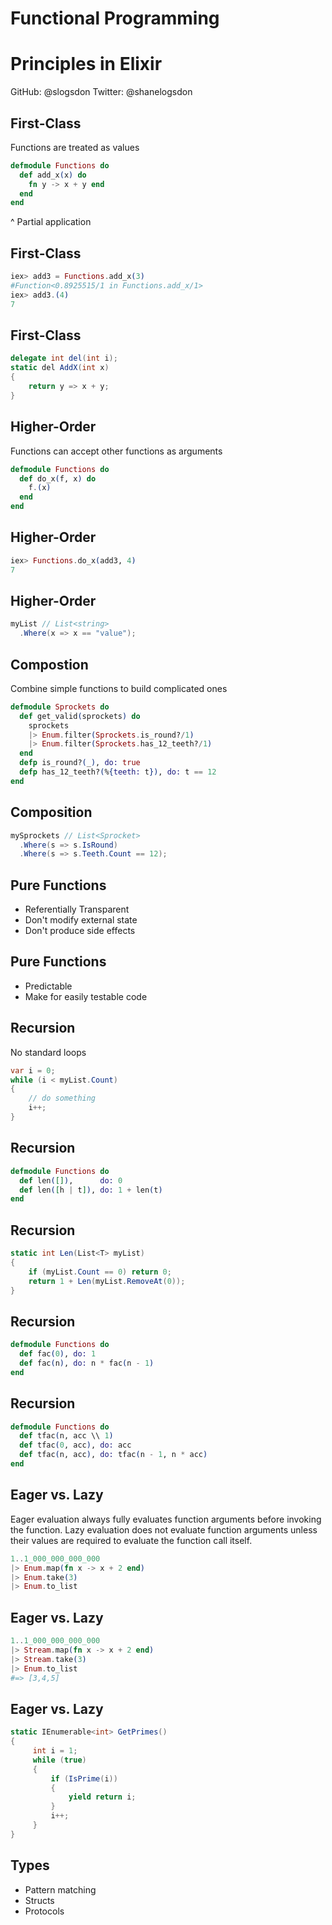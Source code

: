 # Functional Programming
# Principles in Elixir

GitHub:  @slogsdon
Twitter: @shanelogsdon


## First-Class

Functions are treated as values

```elixir
defmodule Functions do
  def add_x(x) do
    fn y -> x + y end
  end
end
```

^ Partial application


## First-Class

```elixir
iex> add3 = Functions.add_x(3)
#Function<0.8925515/1 in Functions.add_x/1>
iex> add3.(4)
7
```


## First-Class

```cs
delegate int del(int i);
static del AddX(int x)
{
    return y => x + y;
}
```


## Higher-Order

Functions can accept other functions as arguments

```elixir
defmodule Functions do
  def do_x(f, x) do
    f.(x)
  end
end
```


## Higher-Order

```elixir
iex> Functions.do_x(add3, 4)
7
```


## Higher-Order

```cs
myList // List<string>
  .Where(x => x == "value");
```


## Compostion

Combine simple functions to build complicated ones

```elixir
defmodule Sprockets do
  def get_valid(sprockets) do
    sprockets
    |> Enum.filter(Sprockets.is_round?/1)
    |> Enum.filter(Sprockets.has_12_teeth?/1)
  end
  defp is_round?(_), do: true
  defp has_12_teeth?(%{teeth: t}), do: t == 12
end
```


## Composition

```cs
mySprockets // List<Sprocket>
  .Where(s => s.IsRound)
  .Where(s => s.Teeth.Count == 12);
```


## Pure Functions

- Referentially Transparent
- Don't modify external state
- Don't produce side effects


## Pure Functions

- Predictable
- Make for easily testable code


## Recursion

No standard loops

```cs
var i = 0;
while (i < myList.Count)
{
    // do something
    i++;
}
```


## Recursion

```elixir
defmodule Functions do
  def len([]),      do: 0
  def len([h | t]), do: 1 + len(t)
end
```


## Recursion

```cs
static int Len(List<T> myList)
{
    if (myList.Count == 0) return 0;
    return 1 + Len(myList.RemoveAt(0));
}
```


## Recursion

```elixir
defmodule Functions do
  def fac(0), do: 1
  def fac(n), do: n * fac(n - 1)
end
```


## Recursion

```elixir
defmodule Functions do
  def tfac(n, acc \\ 1)
  def tfac(0, acc), do: acc
  def tfac(n, acc), do: tfac(n - 1, n * acc)
end
```


## Eager vs. Lazy

Eager evaluation always fully evaluates function arguments before invoking the function. Lazy evaluation does not evaluate function arguments unless their values are required to evaluate the function call itself.

```elixir
1..1_000_000_000_000
|> Enum.map(fn x -> x + 2 end)
|> Enum.take(3)
|> Enum.to_list
```


## Eager vs. Lazy

```elixir
1..1_000_000_000_000
|> Stream.map(fn x -> x + 2 end)
|> Stream.take(3)
|> Enum.to_list
#=> [3,4,5]
```


## Eager vs. Lazy

```cs
static IEnumerable<int> GetPrimes()
{
     int i = 1;
     while (true)
     {
         if (IsPrime(i))
         {
             yield return i;
         }
         i++;
     }
}
```


## Types

- Pattern matching
- Structs
- Protocols
